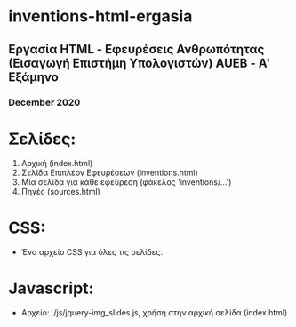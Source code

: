 # inventions-html-ergasia #
## Εργασία HTML - Εφευρέσεις Ανθρωπότητας (Εισαγωγή Επιστήμη Υπολογιστών) AUEB - Α' Εξάμηνο ##
### December 2020 ###
# Σελίδες: #
1. Αρχική (index.html)
2. Σελίδα Επιπλέον Εφευρέσεων (inventions.html)
3. Μία σελίδα για κάθε εφεύρεση (φάκελος 'inventions/...')
4. Πηγές (sources.html)
# CSS: #
- Ένα αρχείο CSS για όλες τις σελίδες.
# Javascript: #
- Αρχείο: ./js/jquery-img_slides.js, χρήση στην αρχική σελίδα (index.html)
